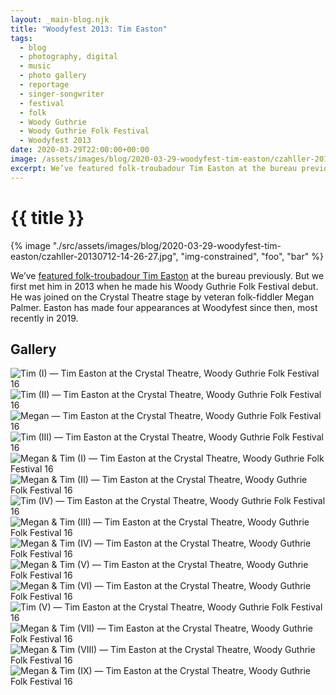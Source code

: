 ```yaml
---
layout: _main-blog.njk
title: "Woodyfest 2013: Tim Easton"
tags: 
  - blog
  - photography, digital
  - music
  - photo gallery
  - reportage
  - singer-songwriter
  - festival
  - folk
  - Woody Guthrie
  - Woody Guthrie Folk Festival
  - Woodyfest 2013
date: 2020-03-29T22:00:00+00:00
image: /assets/images/blog/2020-03-29-woodyfest-tim-easton/czahller-20130712-14-26-27.jpg
excerpt: We’ve featured folk-troubadour Tim Easton at the bureau previously. But we first met him in 2013 when he made his Woody Guthrie Folk Festival debut.
---
```

<!-- markdownlint-disable MD025 -->
# {{ title }}

<!-- markdownlint-enable MD025 --><mpb-dialog-img>

{% image "./src/assets/images/blog/2020-03-29-woodyfest-tim-easton/czahller-20130712-14-26-27.jpg", "img-constrained", "foo", "bar" %}</mpb-dialog-img>

We’ve [featured folk-troubadour <span class="h-card p-name">Tim Easton</span>](/tim-easton-exposition-interview-gallery/) at the bureau previously. But we first met him in <time datetime="2013-07">2013</time> when he made his Woody Guthrie Folk Festival debut. He was joined on the <span class="h-card p-organization">Crystal Theatre</span> stage by veteran folk-fiddler <span class="h-card p-organization">Megan Palmer</span>. Easton has made four appearances at Woodyfest since then, most recently in <time datetime="2019-07-12">2019</time>.

## Gallery

<mpb-dialog-gallery hint rel cols="8">
  
  ![Tim (I) — Tim Easton at the Crystal Theatre, Woody Guthrie Folk Festival 16](/assets/images/blog/2020-03-29-woodyfest-tim-easton/czahller-20130712-14-26-27.jpg)
  ![Tim (II) — Tim Easton at the Crystal Theatre, Woody Guthrie Folk Festival 16](/assets/images/blog/2020-03-29-woodyfest-tim-easton/czahller-20130712-14-26-44.jpg)
  ![Megan — Tim Easton at the Crystal Theatre, Woody Guthrie Folk Festival 16](/assets/images/blog/2020-03-29-woodyfest-tim-easton/czahller-20130712-14-28-17.jpg)
  ![Tim (III) — Tim Easton at the Crystal Theatre, Woody Guthrie Folk Festival 16](/assets/images/blog/2020-03-29-woodyfest-tim-easton/czahller-20130712-14-28-25.jpg)
  ![Megan & Tim (I) — Tim Easton at the Crystal Theatre, Woody Guthrie Folk Festival 16](/assets/images/blog/2020-03-29-woodyfest-tim-easton/czahller-20130712-14-28-38.jpg)
  ![Megan & Tim (II) — Tim Easton at the Crystal Theatre, Woody Guthrie Folk Festival 16](/assets/images/blog/2020-03-29-woodyfest-tim-easton/czahller-20130712-14-29-30.jpg)
  ![Tim (IV) — Tim Easton at the Crystal Theatre, Woody Guthrie Folk Festival 16](/assets/images/blog/2020-03-29-woodyfest-tim-easton/czahller-20130712-14-33-17.jpg)
  ![Megan & Tim (III) — Tim Easton at the Crystal Theatre, Woody Guthrie Folk Festival 16](/assets/images/blog/2020-03-29-woodyfest-tim-easton/czahller-20130712-14-34-06.jpg)
  ![Megan & Tim (IV) — Tim Easton at the Crystal Theatre, Woody Guthrie Folk Festival 16](/assets/images/blog/2020-03-29-woodyfest-tim-easton/czahller-20130712-14-35-02.jpg)
  ![Megan & Tim (V) — Tim Easton at the Crystal Theatre, Woody Guthrie Folk Festival 16](/assets/images/blog/2020-03-29-woodyfest-tim-easton/czahller-20130712-14-35-47.jpg)
  ![Megan & Tim (VI) — Tim Easton at the Crystal Theatre, Woody Guthrie Folk Festival 16](/assets/images/blog/2020-03-29-woodyfest-tim-easton/czahller-20130712-14-36-52.jpg)
  ![Tim (V) — Tim Easton at the Crystal Theatre, Woody Guthrie Folk Festival 16](/assets/images/blog/2020-03-29-woodyfest-tim-easton/czahller-20130712-14-41-10.jpg)
  ![Megan & Tim (VII) — Tim Easton at the Crystal Theatre, Woody Guthrie Folk Festival 16](/assets/images/blog/2020-03-29-woodyfest-tim-easton/czahller-20130712-14-41-40.jpg)
  ![Megan & Tim (VIII) — Tim Easton at the Crystal Theatre, Woody Guthrie Folk Festival 16](/assets/images/blog/2020-03-29-woodyfest-tim-easton/czahller-20130712-14-42-52.jpg)
  ![Megan & Tim (IX) — Tim Easton at the Crystal Theatre, Woody Guthrie Folk Festival 16](/assets/images/blog/2020-03-29-woodyfest-tim-easton/czahller-20130712-14-43-09.jpg)
</mpb-dialog-gallery>
